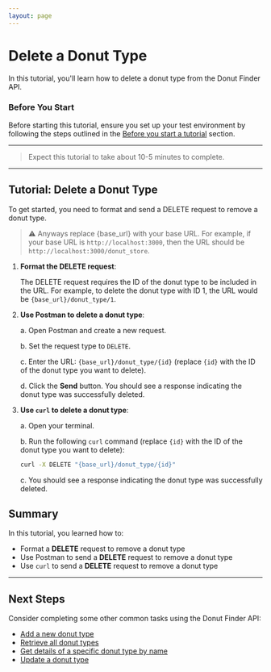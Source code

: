 ```yaml
---
layout: page
---
```


# Delete a Donut Type

In this tutorial, you'll learn how to delete a donut type from the Donut Finder API.

### Before You Start 

Before starting this tutorial, ensure you set up your test environment by following the steps outlined in the [Before you start a tutorial](../before-you-start-tutorial.md) section.

---
> Expect this tutorial to take about 10-5 minutes to complete.
---

## Tutorial: Delete a Donut Type

To get started, you need to format and send a DELETE request to remove a donut type.

> ⚠️ Anyways replace {base_url} with your base URL. For example, if your base URL is `http://localhost:3000`, then the URL should be `http://localhost:3000/donut_store`.

1. **Format the DELETE request**:

    The DELETE request requires the ID of the donut type to be included in the URL. For example, to delete the donut type with ID 1, the URL would be `{base_url}/donut_type/1`.

2. **Use Postman to delete a donut type**:

    a. Open Postman and create a new request.

    b. Set the request type to `DELETE`.

    c. Enter the URL: `{base_url}/donut_type/{id}` (replace `{id}` with the ID of the donut type you want to delete).

    d. Click the **Send** button. You should see a response indicating the donut type was successfully deleted.

3. **Use `curl` to delete a donut type**:

    a. Open your terminal.

    b. Run the following `curl` command (replace `{id}` with the ID of the donut type you want to delete):

    ```bash
    curl -X DELETE "{base_url}/donut_type/{id}"
    ```

    c. You should see a response indicating the donut type was successfully deleted.

## Summary

In this tutorial, you learned how to:

* Format a **DELETE** request to remove a donut type
* Use Postman to send a **DELETE** request to remove a donut type
* Use `curl` to send a **DELETE** request to remove a donut type

---

## Next Steps

Consider completing some other common tasks using the Donut Finder API:

* [Add a new donut type](add-new-donut-type.md)
* [Retrieve all donut types](get-a-list-of-donut-types.md)
* [Get details of a specific donut type by name](search-donut-types-by-name.md)
* [Update a donut type](update-a-donut-type.md)

